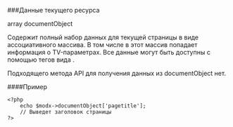 ###Данные текущего ресурса

array documentObject

Содержит полный набор данных для текущей страницы в виде ассоциативного массива. В том числе в этот массив попадает информация о TV-параметрах. Все данные могут быть доступны с помощью тегов вида .

Подходящего метода API для получения данных из documentObject нет.

####Пример

    <?php  
        echo $modx->documentObject['pagetitle'];  
        // Выведет заголовок страницы  
    ?>